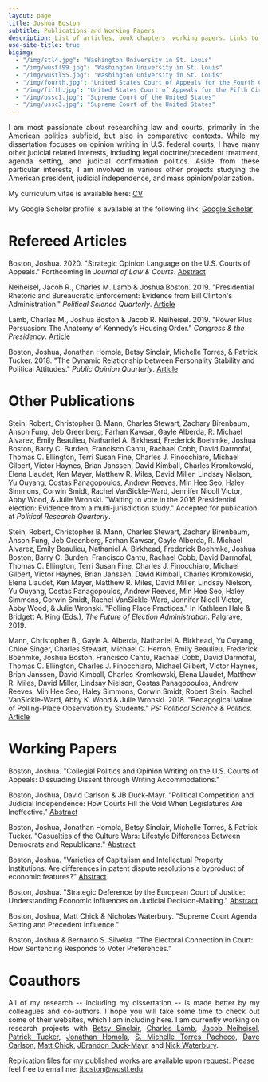 ```yaml
---
layout: page
title: Joshua Boston
subtitle: Publications and Working Papers
description: List of articles, book chapters, working papers. Links to abstracts and Google Scholar.
use-site-title: true
bigimg:
  - "/img/stl4.jpg": "Washington University in St. Louis"
  - "/img/wustl99.jpg": "Washington University in St. Louis"
  - "/img/wustl55.jpg": "Washington University in St. Louis"
  - "/img/fourth.jpg": "United States Court of Appeals for the Fourth Circuit"
  - "/img/fifth.jpg": "United States Court of Appeals for the Fifth Circuit"
  - "/img/ussc1.jpg": "Supreme Court of the United States"
  - "/img/ussc3.jpg": "Supreme Court of the United States"
---
```


<p align="justify">I am most passionate about researching law and courts, primarily in the American politics subfield, but also in comparative contexts. While my dissertation focuses on opinion writing in U.S. federal courts, I have many other judicial related interests, including legal doctrine/precedent treatment, agenda setting, and judicial confirmation politics. Aside from these particular interests, I am involved in various other projects studying the American president, judicial independence, and mass opinion/polarization.</p>


<p>My curriculum vitae is available here: <a href="https://www.dropbox.com/s/y3rww8fhkll662o/JBoston_cv_Aug2018.pdf?dl=0" target="_blank">CV</a></p>

<p>My Google Scholar profile is available at the following link: <a href="https://scholar.google.com/citations?user=hKBsYfwAAAAJ&hl" target="_blank">Google Scholar</a></p>

# Refereed Articles

Boston, Joshua. 2020. "Strategic Opinion Language on the U.S. Courts of Appeals." Forthcoming in *Journal of Law & Courts*. [Abstract](http://www.joshuaboston.com/abstracts/#complexity)

Neiheisel, Jacob R., Charles M. Lamb & Joshua Boston. 2019. "Presidential Rhetoric and Bureaucratic Enforcement: Evidence from Bill Clinton's Administration." *Political Science Quarterly*.  <a href="https://onlinelibrary.wiley.com/doi/full/10.1002/polq.12901" target="_blank">Article</a>

Lamb, Charles M., Joshua Boston & Jacob R. Neiheisel. 2019. "Power Plus Persuasion: The Anatomy of Kennedy’s Housing Order." <i>Congress & the Presidency</i>. <a href="https://www.tandfonline.com/doi/full/10.1080/07343469.2018.1539533" target="_blank">Article</a>

Boston, Joshua, Jonathan Homola, Betsy Sinclair, Michelle Torres, & Patrick Tucker. 2018. "The Dynamic Relationship between Personality Stability and Political Attitudes." <i>Public Opinion Quarterly</i>. <a href="https://academic.oup.com/poq/advance-article-abstract/doi/10.1093/poq/nfy001/4955833" target="_blank">Article</a>

# Other Publications

Stein, Robert, Christopher B. Mann, Charles Stewart, Zachary Birenbaum, Anson Fung, Jeb Greenberg, Farhan Kawsar, Gayle Alberda, R. Michael Alvarez, Emily Beaulieu, Nathaniel A. Birkhead, Frederick Boehmke, Joshua Boston, Barry C. Burden, Francisco Cantu, Rachael Cobb, David Darmofal, Thomas C. Ellington, Terri Susan Fine, Charles J. Finocchiaro, Michael Gilbert, Victor Haynes, Brian Janssen, David Kimball, Charles Kromkowski, Elena Llaudet, Ken Mayer, Matthew R. Miles, David Miller, Lindsay Nielson, Yu Ouyang, Costas Panagopoulos, Andrew Reeves, Min Hee Seo, Haley Simmons, Corwin Smidt, Rachel VanSickle-Ward, Jennifer Nicoll Victor, Abby Wood, & Julie Wronski. "Waiting to vote in the 2016 Presidential election: Evidence from a multi-jurisdiction study." Accepted for publication at <i>Political Research Quarterly</i>.

Stein, Robert, Christopher B. Mann, Charles Stewart, Zachary Birenbaum, Anson Fung, Jeb Greenberg, Farhan Kawsar, Gayle Alberda, R. Michael Alvarez, Emily Beaulieu, Nathaniel A. Birkhead, Frederick Boehmke, Joshua Boston, Barry C. Burden, Francisco Cantu, Rachael Cobb, David Darmofal, Thomas C. Ellington, Terri Susan Fine, Charles J. Finocchiaro, Michael Gilbert, Victor Haynes, Brian Janssen, David Kimball, Charles Kromkowski, Elena Llaudet, Ken Mayer, Matthew R. Miles, David Miller, Lindsay Nielson, Yu Ouyang, Costas Panagopoulos, Andrew Reeves, Min Hee Seo, Haley Simmons, Corwin Smidt, Rachel VanSickle-Ward, Jennifer Nicoll Victor, Abby Wood, & Julie Wronski. "Polling Place Practices." In Kathleen Hale & Bridgett A. King (Eds.), <i>The Future of Election Administration</i>. Palgrave, 2019.

Mann, Christopher B., Gayle A. Alberda, Nathaniel A. Birkhead, Yu Ouyang, Chloe Singer, Charles Stewart, Michael C. Herron, Emily Beaulieu, Frederick Boehmke, Joshua Boston, Francisco Cantu, Rachael Cobb, David Darmofal, Thomas C. Ellington, Charles J. Finocchiaro, Michael Gilbert, Victor Haynes, Brian Janssen, David Kimball, Charles Kromkowski, Elena Llaudet, Matthew R. Miles, David Miller, Lindsay Nielson, Costas Panagopoulos, Andrew Reeves, Min Hee Seo, Haley Simmons, Corwin Smidt, Robert Stein, Rachel VanSickle-Ward, Abby K. Wood & Julie Wronski. 2018. "Pedagogical Value of Polling-Place Observation by Students." <i>PS: Political Science & Politics</i>. <a href="https://doi.org/10.1017/S1049096518000550" target="_blank">Article</a>

# Working Papers

Boston, Joshua. "Collegial Politics and Opinion Writing on the U.S. Courts of Appeals: Dissuading Dissent through Writing Accommodations."

Boston, Joshua, David Carlson & JB Duck-Mayr. "Political Competition and Judicial Independence: How Courts Fill the Void When Legislatures Are Ineffective." [Abstract](http://www.joshuaboston.com/abstracts/#independence)

Boston, Joshua, Jonathan Homola, Betsy Sinclair, Michelle Torres, & Patrick Tucker. "Casualties of the Culture Wars: Lifestyle Differences Between Democrats and Republicans." [Abstract](http://www.joshuaboston.com/abstracts/#lifestyles)

Boston, Joshua. "Varieties of Capitalism and Intellectual Property Institutions: Are differences in patent dispute resolutions a byproduct of economic features?" [Abstract](http://www.joshuaboston.com/abstracts/#patent)

Boston, Joshua. "Strategic Deference by the European Court of Justice: Understanding Economic Influences on Judicial Decision-Making." [Abstract](http://www.joshuaboston.com/abstracts/#deference)

Boston, Joshua, Matt Chick & Nicholas Waterbury. "Supreme Court Agenda Setting and Precedent Influence."

Boston, Joshua & Bernardo S. Silveira. "The Electoral Connection in Court: How Sentencing Responds to Voter Preferences."

# Coauthors

<p align="justify">All of my research -- including my dissertation -- is made better by my colleagues and co-authors. I hope you will take some time to check out some of their websites, which I am including here. I am currently working on research projects with <a href="https://pages.wustl.edu/betsysinclair" target="_blank">Betsy Sinclair</a>, <a href="http://polsci.buffalo.edu/facultystaff/lamb/" target="_blank">Charles Lamb</a>, <a href="http://polsci.buffalo.edu/facultystaff/neiheisel/" target="_blank">Jacob Neiheisel</a>, <a href="http://www.patricktucker.org/" target="_blank">Patrick Tucker</a>, <a href="http://jhomola.com/" target="_blank">Jonathan Homola</a>, <a href="http://smtorres.org/" target="_blank">S. Michelle Torres Pacheco</a>, <a href="https://sites.wustl.edu/davidcarlson/" target="_blank">Dave Carlson</a>, <a href="https://graduate.artsci.wustl.edu/mattchick" target="_blank">Matt Chick</a>, <a href="http://jbduckmayr.com/" target="_blank">JBrandon Duck-Mayr</a>, and <a href="https://polisci.wustl.edu/faculty/nicholas-waterbury" target="_blank">Nick Waterbury</a>.</p>

<p>Replication files for my published works are available upon request. Please feel free to email me: <a href="mailto:jboston@wustl.edu" target="_blank">jboston@wustl.edu</a></p>

